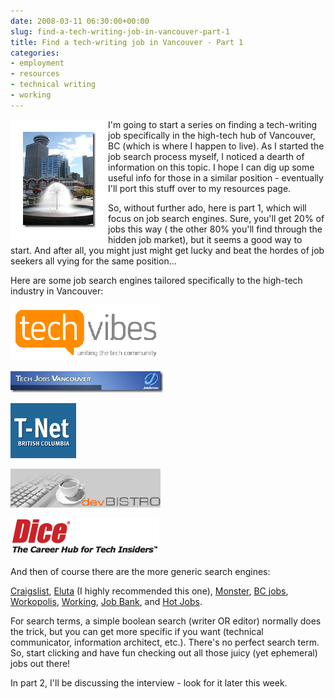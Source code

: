 ```yaml
---
date: 2008-03-11 06:30:00+00:00
slug: find-a-tech-writing-job-in-vancouver-part-1
title: Find a tech-writing job in Vancouver - Part 1
categories:
- employment
- resources
- technical writing
- working
---
```



<img align="left" style="border:20px solid white" src="/images/vancouver-canada.jpg">

I'm going to start a series on finding a tech-writing job specifically in the high-tech hub of Vancouver, BC (which is where I happen to live). As I started the job search process myself, I noticed a dearth of information on this topic. I hope I can dig up some useful info for those in a similar position - eventually I'll port this stuff over to my resources page. 

So, without further ado, here is part 1, which will focus on job search engines. Sure, you'll get 20% of jobs this way ( the other 80% you'll find through the hidden job market), but it seems a good way to start. And after all, you might just might get lucky and beat the hordes of job seekers all vying for the same position... 


<!-- more -->
 

Here are some job search engines tailored specifically to the high-tech industry in Vancouver:

[![techvibes_logo](/images/techvibes_logo.gif)](http://www.techvibes.com/job/)

[![techjobsvan](/images/techjobsvan1.jpg)](http://www.techjobsvancouver.com/)

[![tnet](/images/tnet1.gif)](http://www.bctechnology.com/frameset_emp.html)

[![db](/images/db1.gif)](http://www.devbistro.com/jobs/city/Vancouver/loc/Canada-BC)

[![dice](/images/dice.gif)](http://seeker.dice.com/jobsearch/servlet/JobSearch?Ntx=mode+matchall&FRMT=0&COUNTRY=1338&N=0&Hf=0&Ntk=JobSearchRanking&NUM_PER_PAGE=30&op=300&y=16&LOCATION_OPTION=3&x=32&TAXTERM=0&caller=0&DAYSBACK=30&TRAVEL=0&Ns=p_Municipality|1&SORTDIR=6&SORTSPEC=0)

And then of course there are the more generic search engines:

[Craigslist](http://vancouver.craigslist.ca/), [Eluta](http://www.eluta.ca/) (I highly recommended this one), [Monster](http://monster.ca/), [BC jobs](http://www.bcjobs.ca/), [Workopolis](http://www.workopolis.com), [Working](http://www.working.com), [Job Bank](http://www.jobbank.gc.ca/), and [Hot Jobs](http://ca.hotjobs.yahoo.com/).

For search terms, a simple boolean search (writer OR editor) normally does the trick, but you can get more specific if you want (technical communicator, information architect, etc.). There's no perfect search term. So, start clicking and have fun checking out all those juicy (yet ephemeral) jobs out there!

In part 2, I'll be discussing the interview - look for it later this week.
